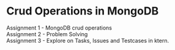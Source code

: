 # Crud Operations in MongoDB

Assignment 1 - MongoDB crud operations<br>
Assignment 2 - Problem Solving<br>
Assignment 3 - Explore on Tasks, Issues and Testcases in ktern.

